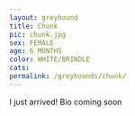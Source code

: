 ```yaml
---
layout: greyhound
title: Chunk
pic: chunk.jpg
sex: FEMALE
age: 6 MONTHS
color: WHITE/BRINDLE
cats:
permalink: /greyhounds/chunk/
---
```


I just arrived! Bio coming soon
